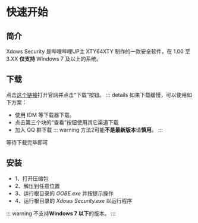 # 快速开始

## 简介

Xdows Security 是哔哩哔哩UP主 XTY64XTY 制作的一款安全软件，在 1.00 至 3.XX **仅支持** Windows 7 及以上的系统。

## 下载

点击[这个链接][download]打开官网并点击“下载”按钮。
::: details
如果下载缓慢，可以使用如下方案：

 - 使用 IDM 等下载器下载。
 - 点击第三个块的“查看”按钮使用其它渠道下载
 - 加入 QQ 群下载
::: warning
方法2可能**不是最新版本**请**慎用**。
:::

等待下载完毕即可

## 安装

 - 1、打开压缩包
 - 2、解压到任意位置
 - 3、运行根目录的 *OOBE.exe* 并按提示操作
 - 4、运行根目录的 *Xdows Security.exe* 以运行程序

::: warning
不支持**Windows 7 以下**的版本。
:::

[download]: https://xty64xty12345.github.io/xdows安全/download.html